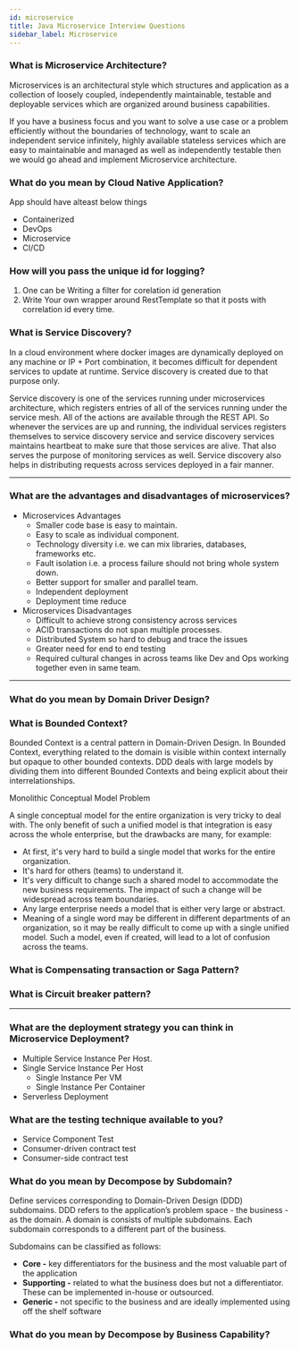 ```yaml
---
id: microservice
title: Java Microservice Interview Questions
sidebar_label: Microservice
---
```


### What is Microservice Architecture?

Microservices is an architectural style which structures and application as a collection of loosely coupled, independently maintainable, testable and deployable services which are organized around business capabilities. 

If you have a business focus and you want to solve a use case or a problem efficiently without the boundaries of technology, want to scale an independent service infinitely, highly available stateless services which are easy to maintainable and managed as well as independently testable then we would go ahead and implement Microservice architecture.

### What do you mean by Cloud Native Application?
App should have alteast below things

- Containerized
- DevOps
- Microservice
- CI/CD

### How will you pass the unique id for logging?

1. One can be Writing a filter for corelation id generation
2. Write Your own wrapper around RestTemplate so that it posts with correlation id every time.


### What is Service Discovery?

In a cloud environment where docker images are dynamically deployed on any machine or IP + Port combination, it becomes difficult for dependent services to update at runtime. Service discovery is created due to that purpose only.

Service discovery is one of the services running under microservices architecture, which registers entries of all of the services running under the service mesh. All of the actions are available through the REST API. So whenever the services are up and running, the individual services registers themselves to service discovery service and service discovery services maintains heartbeat to make sure that those services are alive. That also serves the purpose of monitoring services as well. Service discovery also helps in distributing requests across services deployed in a fair manner.

---

### What are the advantages and disadvantages of microservices?

- Microservices Advantages
    - Smaller code base is easy to maintain.
    - Easy to scale as individual component.
    - Technology diversity i.e. we can mix libraries, databases, frameworks etc.
    - Fault isolation i.e. a process failure should not bring whole system down.
    - Better support for smaller and parallel team.
    - Independent deployment
    - Deployment time reduce
- Microservices Disadvantages
    - Difficult to achieve strong consistency across services
    - ACID transactions do not span multiple processes.
    - Distributed System so hard to debug and trace the issues
    - Greater need for end to end testing
    - Required cultural changes in across teams like Dev and Ops working together even in same team.

---

### What do you mean by Domain Driver Design?

### What is Bounded Context?

Bounded Context is a central pattern in Domain-Driven Design. In Bounded Context, everything related to the domain is visible within context internally but opaque to other bounded contexts. DDD deals with large models by dividing them into different Bounded Contexts and being explicit about their interrelationships.

Monolithic Conceptual Model Problem 

A single conceptual model for the entire organization is very tricky to deal with. The only benefit of such a unified model is that integration is easy across the whole enterprise, but the drawbacks are many, for example:

- At first, it's very hard to build a single model that works for the entire organization.
- It's hard for others (teams) to understand it.
- It's very difficult to change such a shared model to accommodate the new business requirements. The impact of such a change will be widespread across team boundaries.
- Any large enterprise needs a model that is either very large or abstract.
- Meaning of a single word may be different in different departments of an organization, so it may be really difficult to come up with a single unified model. Such a model, even if created, will lead to a lot of confusion across the teams.


### What is Compensating transaction or Saga Pattern?


### What is Circuit breaker pattern?

---

### What are the deployment strategy you can think in Microservice Deployment?

- Multiple Service Instance Per Host.
- Single Service Instance Per Host
    - Single Instance Per VM
    - Single Instance Per Container
- Serverless Deployment


### What are the testing technique available to you?

- Service Component Test
- Consumer-driven contract test
- Consumer-side contract test

### What do you mean by Decompose by Subdomain?

Define services corresponding to Domain-Driven Design (DDD) subdomains. DDD refers to the application’s problem space - the business - as the domain. A domain is consists of multiple subdomains. Each subdomain corresponds to a different part of the business.

Subdomains can be classified as follows:

- **Core -** key differentiators for the business and the most valuable part of the application
- **Supporting -** related to what the business does but not a differentiator. These can be implemented in-house or outsourced.
- **Generic -** not specific to the business and are ideally implemented using off the shelf software
    
### What do you mean by Decompose by Business Capability?
